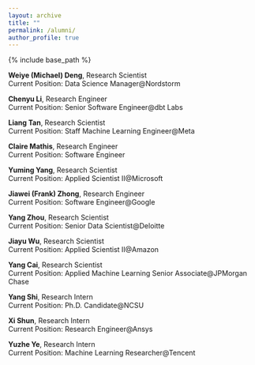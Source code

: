 ```yaml
---
layout: archive
title: ""
permalink: /alumni/
author_profile: true
---
```


{% include base_path %}


**Weiye (Michael) Deng**, Research Scientist <br/>
Current Position: Data Science Manager@Nordstorm

**Chenyu Li**, Research Engineer <br/>
Current Position: Senior Software Engineer@dbt Labs

**Liang Tan**, Research Scientist <br/>
Current Position: Staff Machine Learning Engineer@Meta

**Claire Mathis**, Research Engineer <br/>
Current Position: Software Engineer

**Yuming Yang**, Research Scientist <br/>
Current Position: Applied Scientist II@Microsoft

**Jiawei (Frank) Zhong**, Research Engineer <br/>
Current Position: Software Engineer@Google

**Yang Zhou**, Research Scientist <br/>
Current Position: Senior Data Scientist@Deloitte

**Jiayu Wu**, Research Scientist <br/>
Current Position: Applied Scientist II@Amazon

**Yang Cai**, Research Scientist <br/>
Current Position: Applied Machine Learning Senior Associate@JPMorgan Chase

**Yang Shi**, Research Intern <br/>
Current Position: Ph.D. Candidate@NCSU

**Xi Shun**, Research Intern <br/>
Current Position: Research Engineer@Ansys

**Yuzhe Ye**, Research Intern <br/>
Current Position: Machine Learning Researcher@Tencent

